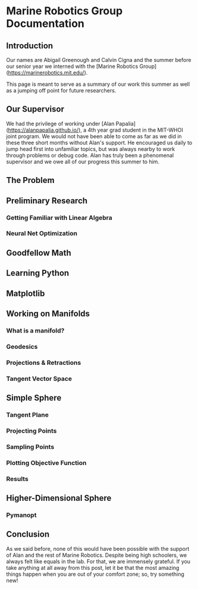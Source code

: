 # Marine Robotics Group Documentation

## Introduction

Our names are Abigail Greenough and Calvin Cigna and the summer before our senior year we interned with the [Marine Robotics Group] (https://marinerobotics.mit.edu/). 

This page is meant to serve as a summary of our work this summer as well as a jumping off point for future researchers.

## Our Supervisor

We had the privilege of working under [Alan Papalia] (https://alanpapalia.github.io/), a 4th year grad student in the MIT-WHOI joint program. We would not have been able to come as far as we did in these three short months without Alan's support. He encouraged us daily to jump head first into unfamiliar topics, but was always nearby to work through problems or debug code. Alan has truly been a phenomenal supervisor and we owe all of our progress this summer to him.  

## The Problem

## Preliminary Research

### Getting Familiar with Linear Algebra

### Neural Net Optimization

## Goodfellow Math

## Learning Python

## Matplotlib

## Working on Manifolds

### What is a manifold?

### Geodesics

### Projections & Retractions

### Tangent Vector Space

## Simple Sphere

### Tangent Plane

### Projecting Points

### Sampling Points

### Plotting Objective Function

### Results

## Higher-Dimensional Sphere

### Pymanopt

### 

## Conclusion

As we said before, none of this would have been possible with the support of Alan and the rest of Marine Robotics. Despite being high schoolers, we always felt like equals in the lab. For that, we are immensely grateful. If you take anything at all away from this post, let it be that the most amazing things happen when you are out of your comfort zone; so, try something new!
